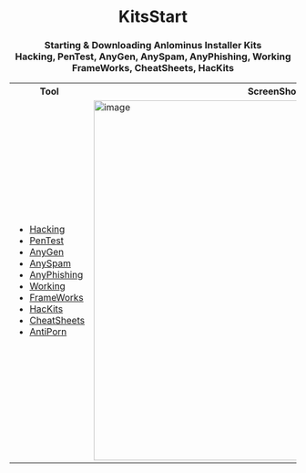 <div align="center" >
  <h1> KitsStart </h1>  
  <h3> Starting & Downloading Anlominus Installer Kits <br> Hacking, PenTest, AnyGen, AnySpam, AnyPhishing, Working <br> FrameWorks, CheatSheets, HacKits</h3>

  <table>
  <tr>
    <th>Tool</th>
    <th>ScreenShot</th>
  </tr>
    
  <tr>
    <td>
      <ul>
        <li><a href="https://github.com/Anlominus/HacKing">Hacking</a></li>
        <li><a href="https://github.com/Anlominus/PenTest">PenTest</a></li>
        <li><a href="https://github.com/Anlominus/AnyGen">AnyGen</a></li>
        <li><a href="https://github.com/Anlominus/AnySpam">AnySpam</a></li>
        <li><a href="https://github.com/Anlominus/AnyPhishing">AnyPhishing</a></li>
        <li><a href="https://github.com/Anlominus/Working">Working</a></li>
        <li><a href="https://github.com/Anlominus/FrameWorks">FrameWorks</a></li>
        <li><a href="https://github.com/Anlominus/HacKits">HacKits</a></li>
        <li><a href="https://github.com/Anlominus/CheatSheets">CheatSheets</a></li>
        <li><a href="https://github.com/Anlominus/AntiPorn">AntiPorn</a></li>
      </ul>
    </td>
    <td>
      <img width="632" alt="image" src="https://user-images.githubusercontent.com/51442719/163054370-c07ce03f-e2ee-4706-bcbf-6ce6abacf3b7.png">  
    </td>
   </tr>
    
</div>
